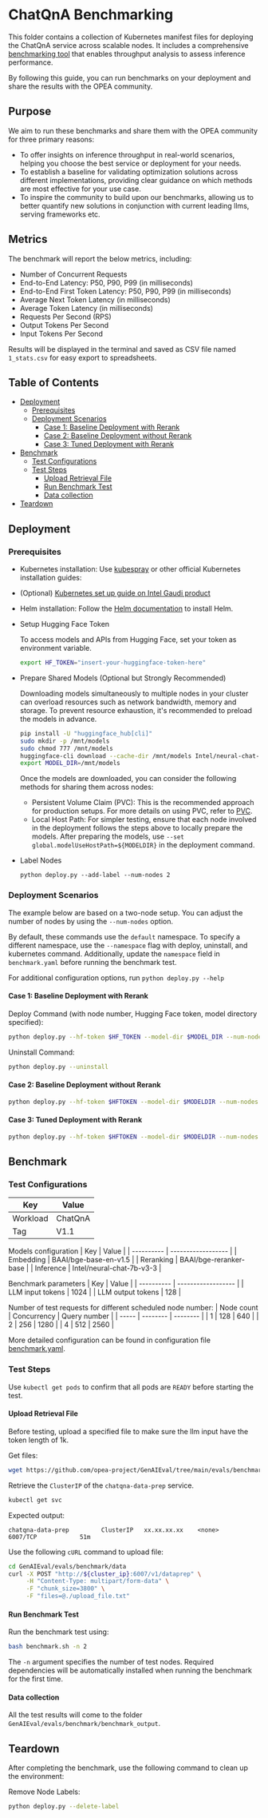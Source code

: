 # ChatQnA Benchmarking

This folder contains a collection of Kubernetes manifest files for deploying the ChatQnA service across scalable nodes. It includes a comprehensive [benchmarking tool](https://github.com/opea-project/GenAIEval/blob/main/evals/benchmark/README.md) that enables throughput analysis to assess inference performance.

By following this guide, you can run benchmarks on your deployment and share the results with the OPEA community.

## Purpose

We aim to run these benchmarks and share them with the OPEA community for three primary reasons:

- To offer insights on inference throughput in real-world scenarios, helping you choose the best service or deployment for your needs.
- To establish a baseline for validating optimization solutions across different implementations, providing clear guidance on which methods are most effective for your use case.
- To inspire the community to build upon our benchmarks, allowing us to better quantify new solutions in conjunction with current leading llms, serving frameworks etc.

## Metrics

The benchmark will report the below metrics, including:

- Number of Concurrent Requests
- End-to-End Latency: P50, P90, P99 (in milliseconds)
- End-to-End First Token Latency: P50, P90, P99 (in milliseconds)
- Average Next Token Latency (in milliseconds)
- Average Token Latency (in milliseconds)
- Requests Per Second (RPS)
- Output Tokens Per Second
- Input Tokens Per Second

Results will be displayed in the terminal and saved as CSV file named `1_stats.csv` for easy export to spreadsheets.

## Table of Contents

- [Deployment](#deployment)
  - [Prerequisites](#prerequisites)
  - [Deployment Scenarios](#deployment-scenarios)
    - [Case 1: Baseline Deployment with Rerank](#case-1-baseline-deployment-with-rerank)
    - [Case 2: Baseline Deployment without Rerank](#case-2-baseline-deployment-without-rerank)
    - [Case 3: Tuned Deployment with Rerank](#case-3-tuned-deployment-with-rerank)
- [Benchmark](#benchmark)
  - [Test Configurations](#test-configurations)
  - [Test Steps](#test-steps)
    - [Upload Retrieval File](#upload-retrieval-file)
    - [Run Benchmark Test](#run-benchmark-test)
    - [Data collection](#data-collection)
- [Teardown](#teardown)

## Deployment

### Prerequisites

- Kubernetes installation: Use [kubespray](https://github.com/opea-project/docs/blob/main/guide/installation/k8s_install/k8s_install_kubespray.md) or other official Kubernetes installation guides: 
- (Optional) [Kubernetes set up guide on Intel Gaudi product](https://github.com/opea-project/GenAIInfra/blob/main/README.md#setup-kubernetes-cluster) 
- Helm installation: Follow the [Helm documentation](https://helm.sh/docs/intro/install/#helm) to install Helm.
- Setup Hugging Face Token

  To access models and APIs from Hugging Face, set your token as environment variable.
  ```bash
  export HF_TOKEN="insert-your-huggingface-token-here"
  ```
- Prepare Shared Models (Optional but Strongly Recommended)

  Downloading models simultaneously to multiple nodes in your cluster can overload resources such as network bandwidth, memory and storage. To prevent resource exhaustion, it's recommended to preload the models in advance.
  ```bash
  pip install -U "huggingface_hub[cli]"
  sudo mkdir -p /mnt/models
  sudo chmod 777 /mnt/models
  huggingface-cli download --cache-dir /mnt/models Intel/neural-chat-7b-v3-3
  export MODEL_DIR=/mnt/models
  ```
  Once the models are downloaded, you can consider the following methods for sharing them across nodes:
  - Persistent Volume Claim (PVC): This is the recommended approach for production setups. For more details on using PVC, refer to [PVC](https://github.com/opea-project/GenAIInfra/blob/main/helm-charts/README.md#using-persistent-volume).
  - Local Host Path: For simpler testing, ensure that each node involved in the deployment follows the steps above to locally prepare the models. After preparing the models, use `--set global.modelUseHostPath=${MODELDIR}` in the deployment command.

- Label Nodes
  ```base
  python deploy.py --add-label --num-nodes 2
  ```

### Deployment Scenarios

The example below are based on a two-node setup. You can adjust the number of nodes by using the `--num-nodes` option.

By default, these commands use the `default` namespace. To specify a different namespace, use the `--namespace` flag with deploy, uninstall, and kubernetes command. Additionally, update the `namespace` field in `benchmark.yaml` before running the benchmark test.

For additional configuration options, run `python deploy.py --help`

#### Case 1: Baseline Deployment with Rerank

Deploy Command (with node number, Hugging Face token, model directory specified):
```bash
python deploy.py --hf-token $HF_TOKEN --model-dir $MODEL_DIR --num-nodes 2 --with-rerank
```
Uninstall Command:
```bash
python deploy.py --uninstall
```

#### Case 2: Baseline Deployment without Rerank

```bash
python deploy.py --hf-token $HFTOKEN --model-dir $MODELDIR --num-nodes 2
```
#### Case 3: Tuned Deployment with Rerank

```bash
python deploy.py --hf-token $HFTOKEN --model-dir $MODELDIR --num-nodes 2 --with-rerank --tuned
```

## Benchmark

### Test Configurations

| Key      | Value   |
| -------- | ------- |
| Workload | ChatQnA |
| Tag      | V1.1    |

Models configuration
| Key | Value |
| ---------- | ------------------ |
| Embedding | BAAI/bge-base-en-v1.5 |
| Reranking | BAAI/bge-reranker-base |
| Inference | Intel/neural-chat-7b-v3-3 |

Benchmark parameters
| Key | Value |
| ---------- | ------------------ |
| LLM input tokens | 1024 |
| LLM output tokens | 128 |

Number of test requests for different scheduled node number:
| Node count | Concurrency | Query number |
| ----- | -------- | -------- |
| 1 | 128 | 640 |
| 2 | 256 | 1280 |
| 4 | 512 | 2560 |

More detailed configuration can be found in configuration file [benchmark.yaml](./benchmark.yaml).

### Test Steps

Use `kubectl get pods` to confirm that all pods are `READY` before starting the test.

#### Upload Retrieval File

Before testing, upload a specified file to make sure the llm input have the token length of 1k.

Get files:

```bash
wget https://github.com/opea-project/GenAIEval/tree/main/evals/benchmark/data/upload_file.txt
```

Retrieve the `ClusterIP` of the `chatqna-data-prep` service.

```bash
kubectl get svc
```
Expected output:
```log
chatqna-data-prep         ClusterIP   xx.xx.xx.xx    <none>        6007/TCP            51m
```

Use the following `cURL` command to upload file:

```bash
cd GenAIEval/evals/benchmark/data
curl -X POST "http://${cluster_ip}:6007/v1/dataprep" \
     -H "Content-Type: multipart/form-data" \
     -F "chunk_size=3800" \
     -F "files=@./upload_file.txt"
```

#### Run Benchmark Test

Run the benchmark test using:
```bash
bash benchmark.sh -n 2
```
The `-n` argument specifies the number of test nodes. Required dependencies will be automatically installed when running the benchmark for the first time.

#### Data collection

All the test results will come to the folder `GenAIEval/evals/benchmark/benchmark_output`.

## Teardown

After completing the benchmark, use the following command to clean up the environment:

Remove Node Labels:
```bash
python deploy.py --delete-label
```
